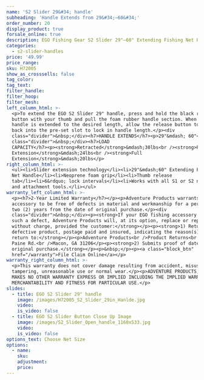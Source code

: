 ```yaml
---
name: 'S2 Slider 29&#34; handle'
subheading: 'Handle Extends from 29&#34;—60&#34;'
order_number: 20
display_product: true
forsale_online: true
description: EGO Fishing Gear S2 Slider 29"—60" Extending Fishing Net Handle.
categories:
  - s2-slider-handles
price: '49.99'
price_range:
sku: H72005
show_as_crosssells: false
tag_color:
tag_text:
filter_handle:
filter_hoop:
filter_mesh:
left_column_html: >-
  <p>To extend the EGO S2 Slider 29" handle, press and hold the black release
  button with your thumb and pull the foam rubber handle section. When the
  handle is extended to the desired length, allow the release button to seat
  back into the pre-set slot to lock in handle length.</p><div
  class="divider">&nbsp;</div><h7>HANDLE EXTENDS</h7><p>29"&mdash; 60"</p><div
  class="divider">&nbsp;</div><h7>LOAD
  CAPACITY</h7><p><strong>Retracted</strong>&mdash;30lbs<br /><strong>Partial
  Extension</strong>&mdash;24lbs<br /><strong>Full
  Extension</strong>&mdash;20lbs</p>
right_column_html: >-
  <ul><li>Slider extension technology</li><li>29"&mdash;60" Extending Fishing
  Net Handle</li><li>Neoprene foam grip</li><li>Thumb release
  tab</li><li>6&rdquo; lock intervals</li><li>Works with all S1 or S2 net heads
  and attachment tools.</li></ul>
warranty_left_column_html: >-
  <p><h7>2-Year Limited Warranty</h7></p><p>Adventure Products warrants your EGO
  accessory to be free of defects in material and workmanship for a period of
  two (2) years from the date of original purchase.</p><div
  class="divider">&nbsp;</div><p><strong>If your EGO fishing accessory exhibits
  such a defect, Adventure Products will, at its option, replace or repair it
  without charge, provided the customer:</strong></p><p><strong>1) Returns the
  defective product, postage paid and insured, indicating the reason(s) for the
  return to:</strong></p><p>Adventure Products<br />Product Returns<br />889 Guy
  Paine Rd.<br />Macon, GA 31206</p><p><strong>2) Submits proof of date of
  original purchase.</strong></p><p>&nbsp;</p><p><a class="block_btn"
  href="/warranty">File Claim Online</a></p>
warranty_right_column_html: >-
  <p>This warranty does not cover damage resulting from accident, misuse, abuse,
  tampering, unreasonable use or normal wear.</p><p>ADVENTURE PRODUCTS, INC.
  MAKES NO OTHER WARRANTY EXPRESS OR IMPLIED INCLUDING THE IMPLIED WARRANTIES OF
  MERCHANTABILITY AND FITNESS FOR PARTICULAR USE.</p>
slides:
  - title: EGO S2 Slider 29" handle
    image: /images/H72005_S2_Slider_29in_Hanlde.jpg
    video:
    is_video: false
  - title: EGO S2 Slider Button Close Up Image
    image: /images/S2_Slider_Open_handle_1160x533.jpg
    video:
    is_video: false
options_text: Choose Net Size
options:
  - name:
    sku:
    adjustment:
    price:
---
```

